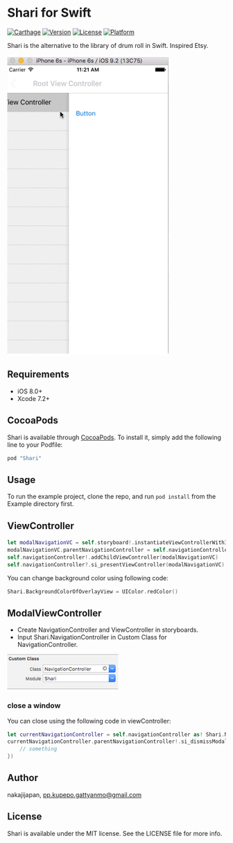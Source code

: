 # Shari for Swift

[![Carthage](https://img.shields.io/badge/Carthage-compatible-4BC51D.svg?style=flat)](https://github.com/Carthage/Carthage)
[![Version](https://img.shields.io/cocoapods/v/Shari.svg?style=flat)](http://cocoapods.org/pods/Shari)
[![License](https://img.shields.io/cocoapods/l/Shari.svg?style=flat)](http://cocoapods.org/pods/Shari)
[![Platform](https://img.shields.io/cocoapods/p/Shari.svg?style=flat)](http://cocoapods.org/pods/Shari)

Shari is the alternative to the library of drum roll in Swift.
Inspired Etsy.

![Shari](./demo.gif)



## Requirements

- iOS 8.0+
- Xcode 7.2+

## CocoaPods

Shari is available through [CocoaPods](http://cocoapods.org). To install
it, simply add the following line to your Podfile:


```ruby
pod "Shari"
```

## Usage

To run the example project, clone the repo, and run `pod install` from the Example directory first.

## ViewController

```swift
let modalNavigationVC = self.storyboard!.instantiateViewControllerWithIdentifier("ModalNavigationController") as! Shari.NavigationController
modalNavigationVC.parentNavigationController = self.navigationController
self.navigationController!.addChildViewController(modalNavigationVC)
self.navigationController?.si_presentViewController(modalNavigationVC)
```

You can change background color using following code:

```swift
Shari.BackgroundColorOfOverlayView = UIColor.redColor()
```

## ModalViewController

- Create NavigationController and ViewController in storyboards.
- Input Shari.NavigationController in Custom Class for NavigationController.

![Shari](./shari01.png)


### close a window

You can close using the following code in viewController:

```swift
let currentNavigationController = self.navigationController as! Shari.NavigationController
currentNavigationController.parentNavigationController!.si_dismissModalView({ () -> Void in
    // something
})
```


## Author

nakajijapan, pp.kupepo.gattyanmo@gmail.com

## License

Shari is available under the MIT license. See the LICENSE file for more info.
